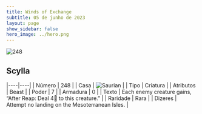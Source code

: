 ```yaml
---
title: Winds of Exchange
subtitle: 05 de junho de 2023
layout: page
show_sidebar: false
hero_image: ../hero.png
---
```


![248](https://mastervault-storage-prod.s3.amazonaws.com/media/card_front/en/600_248_a378a2fd599f_en.png)


## Scylla

|----|----|
| Número | 248 |
| Casa | ![Saurian](https://archonarcana.com/images/thumb/9/9e/Saurian_P.png/22px-Saurian_P.png "Sauro") |
| Tipo | Criatura |
| Atributos | Beast |
| Poder | 7 |
| Armadura | 0 |
| Texto | Each enemy creature gains, “After Reap: Deal 4 to this creature.”  |
| Raridade | Rara |
| Dizeres | Attempt no landing on the Mesoterranean Isles. |
